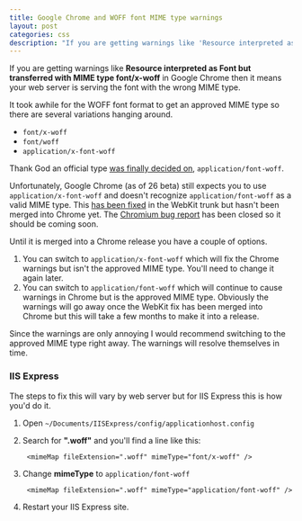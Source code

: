 ```yaml
---
title: Google Chrome and WOFF font MIME type warnings
layout: post
categories: css
description: "If you are getting warnings like 'Resource interpreted as Font but transferred with MIME type font/x-woff' in Google Chrome then it means your web server is serving the font with the wrong MIME type. I'll show you how to fix that."
---
```


If you are getting warnings like **Resource interpreted as Font but transferred with MIME type font/x-woff** in Google Chrome then it means your web server is serving the font with the wrong MIME type.

It took awhile for the WOFF font format to get an approved MIME type so there are several variations hanging around.

* `font/x-woff`
* `font/woff`
* `application/x-font-woff`

Thank God an official type [was finally decided on](http://www.w3.org/TR/WOFF/#appendix-b), `application/font-woff`.

Unfortunately, Google Chrome (as of 26 beta) still expects you to use `application/x-font-woff` and doesn't recognize `application/font-woff` as a valid MIME type. This [has been fixed](https://bugs.webkit.org/show_bug.cgi?id=111418) in the WebKit trunk but hasn't been merged into Chrome yet. The [Chromium bug report](https://code.google.com/p/chromium/issues/detail?id=178823) has been closed so it should be coming soon.

Until it is merged into a Chrome release you have a couple of options.

1. You can switch to `application/x-font-woff` which will fix the Chrome warnings but isn't the approved MIME type. You'll need to change it again later.
2. You can switch to `application/font-woff` which will continue to cause warnings in Chrome but is the approved MIME type. Obviously the warnings will go away once the WebKit fix has been merged into Chrome but this will take a few months to make it into a release.

Since the warnings are only annoying I would recommend switching to the approved MIME type right away. The warnings will resolve themselves in time.

### IIS Express

The steps to fix this will vary by web server but for IIS Express this is how you'd do it.

1. Open `~/Documents/IISExpress/config/applicationhost.config`
2. Search for **".woff"** and you'll find a line like this:

        <mimeMap fileExtension=".woff" mimeType="font/x-woff" />
3. Change **mimeType** to `application/font-woff`

        <mimeMap fileExtension=".woff" mimeType="application/font-woff" />
4. Restart your IIS Express site.